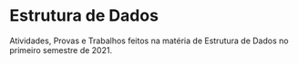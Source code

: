 # Estrutura de Dados
Atividades, Provas e Trabalhos feitos na matéria de Estrutura de Dados no primeiro semestre de 2021.
